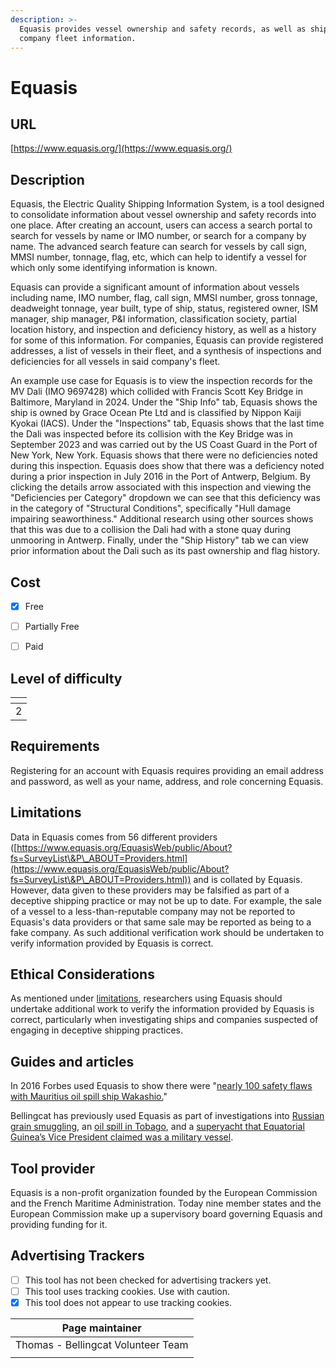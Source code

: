 ```yaml
---
description: >-
  Equasis provides vessel ownership and safety records, as well as shipping
  company fleet information.
---
```


# Equasis

## URL

[https://www.equasis.org/](https://www.equasis.org/)

## Description

Equasis, the Electric Quality Shipping Information System, is a tool designed to consolidate information about vessel ownership and safety records into one place. After creating an account, users can access a search portal to search for vessels by name or IMO number, or search for a company by name. The advanced search feature can search for vessels by call sign, MMSI number, tonnage, flag, etc, which can help to identify a vessel for which only some identifying information is known.

Equasis can provide a significant amount of information about vessels including name, IMO number, flag, call sign, MMSI number, gross tonnage, deadweight tonnage, year built, type of ship, status, registered owner, ISM manager, ship manager, P\&I information, classification society, partial location history, and inspection and deficiency history, as well as a history for some of this information. For companies, Equasis can provide registered addresses, a list of vessels in their fleet, and a synthesis of inspections and deficiencies for all vessels in said company's fleet.

An example use case for Equasis is to view the inspection records for the MV Dali (IMO 9697428) which collided with Francis Scott Key Bridge in Baltimore, Maryland in 2024. Under the "Ship Info" tab, Equasis shows the ship is owned by Grace Ocean Pte Ltd and is classified by Nippon Kaiji Kyokai (IACS). Under the "Inspections" tab, Equasis shows that the last time the Dali was inspected before its collision with the Key Bridge was in September 2023 and was carried out by the US Coast Guard in the Port of New York, New York. Equasis shows that there were no deficiencies noted during this inspection. Equasis does show that there was a deficiency noted during a prior inspection in July 2016 in the Port of Antwerp, Belgium. By clicking the details arrow associated with this inspection and viewing the "Deficiencies per Category" dropdown we can see that this deficiency was in the category of "Structural Conditions", specifically "Hull damage impairing seaworthiness." Additional research using other sources shows that this was due to a collision the Dali had with a stone quay during unmooring in Antwerp. Finally, under the "Ship History" tab we can view prior information about the Dali such as its past ownership and flag history.

## Cost

* [x] Free
* [ ] Partially Free
* [ ] Paid



## Level of difficulty

<table><thead><tr><th data-type="rating" data-max="5"></th></tr></thead><tbody><tr><td>2</td></tr></tbody></table>

## Requirements

Registering for an account with Equasis requires providing an email address and password, as well as your name, address, and role concerning Equasis.

## Limitations

Data in Equasis comes from 56 different providers ([https://www.equasis.org/EquasisWeb/public/About?fs=SurveyList\&P\_ABOUT=Providers.html](https://www.equasis.org/EquasisWeb/public/About?fs=SurveyList\&P\_ABOUT=Providers.html)) and is collated by Equasis. However, data given to these providers may be falsified as part of a deceptive shipping practice or may not be up to date. For example, the sale of a vessel to a less-than-reputable company may not be reported to Equasis's data providers or that same sale may be reported as being to a fake company. As such additional verification work should be undertaken to verify information provided by Equasis is correct.

## Ethical Considerations

As mentioned under [limitations](./#limitations), researchers using Equasis should undertake additional work to verify the information provided by Equasis is correct, particularly when investigating ships and companies suspected of engaging in deceptive shipping practices.

## Guides and articles

In 2016 Forbes used Equasis to show there were "[nearly 100 safety flaws with Mauritius oil spill ship Wakashio.](https://www.forbes.com/sites/nishandegnarain/2020/11/25/96-safety-flaws-with-mauritius-oil-spill-ship-wakashio-identified-by-eu-database/)"

Bellingcat has previously used Equasis as part of investigations into [Russian grain smuggling](https://www.bellingcat.com/news/2024/04/23/from-crimea-to-iran-two-more-ships-join-russias-grain-smuggling-fleet/), an [oil spill in Tobago](https://www.bellingcat.com/news/2024/02/14/identifying-the-mystery-vessel-at-the-site-of-trinidad-tobagos-national-emergency-oil-spill/), and a [superyacht that Equatorial Guinea’s Vice President claimed was a military vessel](https://www.bellingcat.com/news/2023/11/02/public-holidays-equatorial-guineas-vice-president-insists-superyacht-in-italian-vacation-hotspots-is-a-military-vessel/).

## Tool provider

Equasis is a non-profit organization founded by the European Commission and the French Maritime Administration. Today nine member states and the European Commission make up a supervisory board governing Equasis and providing funding for it.

## Advertising Trackers

* [ ] This tool has not been checked for advertising trackers yet.
* [ ] This tool uses tracking cookies. Use with caution.
* [x] This tool does not appear to use tracking cookies.

| Page maintainer                    |
| ---------------------------------- |
| Thomas - Bellingcat Volunteer Team |
|                                    |
